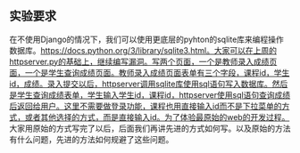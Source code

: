 # 
## 实验要求
在不使用Django的情况下，我们可以使用更底层的pyhton的sqlite库来编程操作数据库。https://docs.python.org/3/library/sqlite3.html。大家可以在上周的httpserver.py的基础上，继续编写漏洞。写两个页面，一个是教师录入成绩页面，一个是学生查询成绩页面。教师录入成绩页面表单有三个字段，课程id，学生id，成绩。录入提交以后，httpserver调用sqlite库使用sql语句写入数据库。然后是学生查询成绩表单，学生输入学生id，课程id，httpserver使用sql语句查询成绩后返回给用户。这里不需要做登录功能，课程也用直接输入id而不是下拉菜单的方式，或者其他选择的方式，而是直接输入id。为了体验最原始的web的开发过程。  
大家用原始的方式写完了以后，后面我们再讲先进的方式如何写。以及原始的方法有什么问题，先进的方法如何规避了这些问题。
